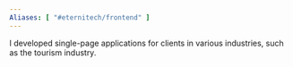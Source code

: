 ```yaml
---
Aliases: [ "#eternitech/frontend" ]
---
```

I developed single-page applications for clients in various industries, such as the tourism industry.